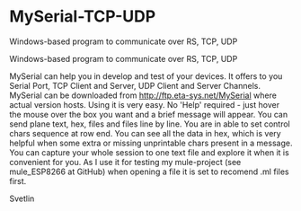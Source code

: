 # MySerial-TCP-UDP
Windows-based program to communicate over RS, TCP, UDP

Windows-based program to communicate over RS, TCP, UDP

MySerial can help you in develop and test of your devices. It offers to you Serial Port, TCP Client and Server, UDP Client and Server Channels.
MySerial can be downloaded from http://ftp.eta-sys.net/MySerial where actual version hosts.
Using it is very easy. No 'Help' required - just hover the mouse over the box you want and a brief message will appear.
You can send plane text, hex, files and files line by line. You are in able to set control chars sequence at row end. 
You can see all the data in hex, which is very helpful when some extra or missing unprintable chars present in a message.
You can capture your whole session to one text file and explore it when it is convenient for you.
As I use it for testing my mule-project (see mule_ESP8266 at GitHub) when opening a file it is set to recomend .ml files first.

Svetlin
